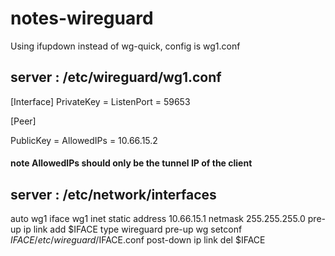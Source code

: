 # notes-wireguard

Using ifupdown instead of wg-quick, config is wg1.conf


## server : /etc/wireguard/wg1.conf

[Interface]
PrivateKey = <server private key>
ListenPort = 59653

[Peer]

PublicKey = <peer public key> 
AllowedIPs = 10.66.15.2
#### note AllowedIPs should only be the tunnel IP of the client



## server : /etc/network/interfaces


auto wg1
iface wg1 inet static
address 10.66.15.1
netmask 255.255.255.0
pre-up ip link add $IFACE type wireguard
pre-up wg setconf $IFACE /etc/wireguard/$IFACE.conf
post-down ip link del $IFACE 



